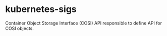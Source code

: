# kubernetes-sigs
Container Object Storage Interface (COSI) API responsible to define API for COSI objects.
